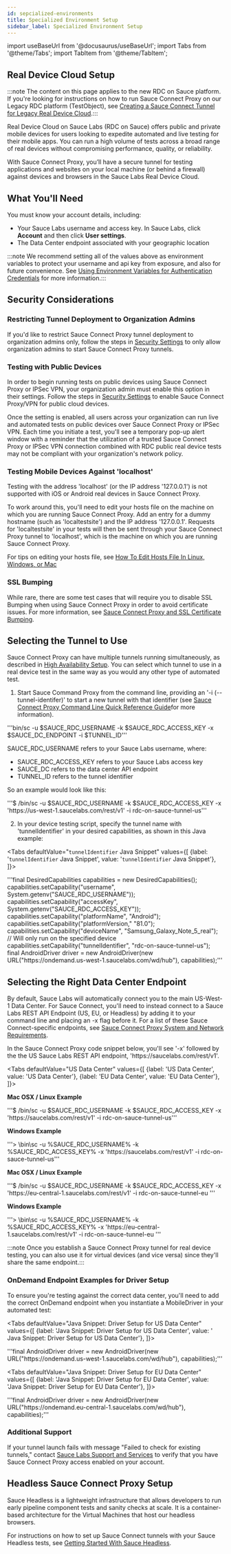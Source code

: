 ```yaml
---
id: sepcialized-environments
title: Specialized Environment Setup
sidebar_label: Specialized Environment Setup
---
```

import useBaseUrl from '@docusaurus/useBaseUrl';
import Tabs from '@theme/Tabs';
import TabItem from '@theme/TabItem';

## Real Device Cloud Setup
:::note The content on this page applies to the new RDC on Sauce platform. If you're looking for instructions on how to run Sauce Connect Proxy on our Legacy RDC platform (TestObject), see [Creating a Sauce Connect Tunnel for Legacy Real Device Cloud](https://wiki.saucelabs.com/display/DOCS/Creating+a+Sauce+Connect+Tunnel+for+Legacy+Real+Device+Cloud).:::

Real Device Cloud on Sauce Labs (RDC on Sauce) offers public and private mobile devices for users looking to expedite automated and live testing for their mobile apps. You can run a high volume of tests across a broad range of real devices without compromising performance, quality, or reliability.

With Sauce Connect Proxy, you’ll have a secure tunnel for testing applications and websites on your local machine (or behind a firewall) against devices and browsers in the Sauce Labs Real Device Cloud.  

## What You'll Need
You must know your account details, including:

* Your Sauce Labs username and access key. In Sauce Labs, click **Account** and then click **User settings**.
* The Data Center endpoint associated with your geographic location

:::note We recommend setting all of the values above as environment variables to protect your username and api key from exposure, and also for future convenience. See [Using Environment Variables for Authentication Credentials](https://wiki.saucelabs.com/display/DOCS/Best+Practice%3A+Use+Environment+Variables+for+Authentication+Credentials) for more information.:::

## Security Considerations
### Restricting Tunnel Deployment to Organization Admins

If you'd like to restrict Sauce Connect Proxy tunnel deployment to organization admins only, follow the steps in [Security Settings](/basics/acct-team-mgmt/org-settings) to only allow organization admins to start Sauce Connect Proxy tunnels.

### Testing with Public Devices
In order to begin running tests on public devices using Sauce Connect Proxy or IPSec VPN, your organization admin must enable this option in their settings. Follow the steps in [Security Settings](/basics/acct-team-mgmt/org-settings) to enable Sauce Connect Proxy/VPN for public cloud devices.

Once the setting is enabled, all users across your organization can run live and automated tests on public devices over Sauce Connect Proxy or IPSec VPN. Each time you initiate a test, you'll see a temporary pop-up alert window with a reminder that the utilization of a trusted Sauce Connect Proxy or IPSec VPN connection combined with RDC public real device tests may not be compliant with your organization's network policy.

### Testing Mobile Devices Against 'localhost'
Testing with the address 'localhost' (or the IP address '127.0.0.1') is not supported with iOS or Android real devices in Sauce Connect Proxy.

To work around this, you'll need to edit your hosts file on the machine on which you are running Sauce Connect Proxy. Add an entry for a dummy hostname (such as 'localtestsite') and the IP address '127.0.0.1'. Requests for 'localtestsite' in your tests will then be sent through your Sauce Connect Proxy tunnel to 'localhost', which is the machine on which you are running Sauce Connect Proxy.

For tips on editing your hosts file, see [How To Edit Hosts File In Linux, Windows, or Mac](https://phoenixnap.com/kb/how-to-edit-hosts-file-in-windows-mac-or-linux)

### SSL Bumping
While rare, there are some test cases that will require you to disable SSL Bumping when using Sauce Connect Proxy in order to avoid certificate issues. For more information, see [Sauce Connect Proxy and SSL Certificate Bumping](https://wiki.saucelabs.com/display/DOCS/Sauce+Connect+Proxy+and+SSL+Certificate+Bumping).

## Selecting the Tunnel to Use
Sauce Connect Proxy can have multiple tunnels running simultaneously, as described in [High Availability Setup](/secure-connections/sauce-connect/setup-configuration/high-availability). You can select which tunnel to use in a real device test in the same way as you would any other type of automated test.

1. Start Sauce Command Proxy from the command line, providing an '-i (--tunnel-identifer)' to start a new tunnel with that identifier (see [Sauce Connect Proxy Command Line Quick Reference Guide](https://wiki.saucelabs.com/display/DOCS/Sauce+Connect+Proxy+Command-Line+Quick+Reference+Guide)for more information).

'''bin/sc -u $SAUCE_RDC_USERNAME -k $SAUCE_RDC_ACCESS_KEY -x $SAUCE_DC_ENDPOINT -i $TUNNEL_ID'''

SAUCE_RDC_USERNAME refers to your Sauce Labs username, where:

* SAUCE_RDC_ACCESS_KEY refers to your Sauce Labs access key
* SAUCE_DC refers to the data center API endpoint
* TUNNEL_ID refers to the tunnel identifier

So an example would look like this:

'''$ /bin/sc -u $SAUCE_RDC_USERNAME -k $SAUCE_RDC_ACCESS_KEY -x 'ht<span>tps://</span>us-west-1.saucelabs.com/rest/v1' -i rdc-on-sauce-tunnel-us'''

2. In your device testing script, specify the tunnel name with 'tunnelIdentifier' in your desired capabilities, as shown in this Java example:

<Tabs
  defaultValue="`tunnelIdentifier` Java Snippet"
  values={[
    {label: '`tunnelIdentifier` Java Snippet', value: '`tunnelIdentifier` Java Snippet'},
  ]}>

<TabItem value="`tunnelIdentifier` Java Snippet">

'''final DesiredCapabilities capabilities = new DesiredCapabilities();
    capabilities.setCapability("username", System.getenv("SAUCE_RDC_USERNAME"));
    capabilities.setCapability("accessKey", System.getenv("SAUCE_RDC_ACCESS_KEY"));
    capabilities.setCapability("platformName", "Android");
    capabilities.setCapability("platformVersion,"  "81.0");
    capabilities.setCapability("deviceName", "Samsung_Galaxy_Note_5_real"); // Will only run on the specified device
    capabilities.setCapability("tunnelIdentifier", "rdc-on-sauce-tunnel-us");
final AndroidDriver driver = new AndroidDriver(new URL("ht<span>tps://</span>ondemand.us-west-1.saucelabs.com/wd/hub"), capabilities);'''

</Tabs>

## Selecting the Right Data Center Endpoint
By default, Sauce Labs will automatically connect you to the main US-West-1 Data Center. For Sauce Connect, you'll need to instead connect to a Sauce Labs REST API Endpoint (US, EU, or Headless) by adding it to your command line and placing an -x flag before it. For a list of these Sauce Connect-specific endpoints, see [Sauce Connect Proxy System and Network Requirements](/secure-connections/sauce-connect/system-requirements).

In the Sauce Connect Proxy code snippet below, you'll see '-x' followed by the the US Sauce Labs REST API endpoint, 'ht<span>tps://</span>saucelabs.com/rest/v1'.

<Tabs
  defaultValue="US Data Center"
  values={[
    {label: 'US Data Center', value: 'US Data Center'},
    {label: 'EU Data Center', value: 'EU Data Center'},
  ]}>

<TabItem value="US Data Center">

**Mac OSX / Linux Example**

'''$ /bin/sc -u $SAUCE_RDC_USERNAME -k $SAUCE_RDC_ACCESS_KEY -x 'ht<span>tps://</span>saucelabs.com/rest/v1' -i rdc-on-sauce-tunnel-us'''

**Windows Example**

'''> \bin\sc -u %SAUCE_RDC_USERNAME% -k %SAUCE_RDC_ACCESS_KEY% -x 'ht<span>tps://</span>saucelabs.com/rest/v1' -i rdc-on-sauce-tunnel-us'''

</TabItem>
<TabItem value="EU Data Center">

**Mac OSX / Linux Example**

'''$ /bin/sc -u $SAUCE_RDC_USERNAME -k $SAUCE_RDC_ACCESS_KEY -x 'ht<span>tps://</span>eu-central-1.saucelabs.com/rest/v1' -i rdc-on-sauce-tunnel-eu
'''

**Windows Example**

'''> \bin\sc -u %SAUCE_RDC_USERNAME% -k %SAUCE_RDC_ACCESS_KEY% -x 'ht<span>tps://</span>eu-central-1.saucelabs.com/rest/v1' -i rdc-on-sauce-tunnel-eu
'''
</TabItem>
</Tabs>

:::note Once you establish a Sauce Connect Proxy tunnel for real device testing, you can also use it for virtual devices (and vice versa) since they'll share the same endpoint.:::

### OnDemand Endpoint Examples for Driver Setup
To ensure you're testing against the correct data center, you'll need to add the correct OnDemand endpoint when you instantiate a MobileDriver in your automated test:

<Tabs
  defaultValue="Java Snippet: Driver Setup for US Data Center"
  values={[
    {label: 'Java Snippet: Driver Setup for US Data Center', value: ' Java Snippet: Driver Setup for US Data Center'},
  ]}>

<TabItem value="Java Snippet: Driver Setup for US Data Center">

'''final AndroidDriver driver = new AndroidDriver(new URL("ht<span>tps://</span>ondemand.us-west-1.saucelabs.com/wd/hub"), capabilities);'''

</TabItem>
</Tabs>

<Tabs
  defaultValue="Java Snippet: Driver Setup for EU Data Center"
  values={[
    {label: 'Java Snippet: Driver Setup for EU Data Center', value: 'Java Snippet: Driver Setup for EU Data Center'},
  ]}>

<TabItem value="Java Snippet: Driver Setup for EU Data Center">

'''final AndroidDriver driver = new AndroidDriver(new URL("ht<span>tps://</span>ondemand.eu-central-1.saucelabs.com/wd/hub"), capabilities);'''

</TabItem>
</Tabs>

### Additional Support
If your tunnel launch fails with message "Failed to check for existing tunnels," contact [Sauce Labs Support and Services](https://saucelabs.com/training-support) to verify that you have Sauce Connect Proxy access enabled on your account.

## Headless Sauce Connect Proxy Setup
Sauce Headless is a lightweight infrastructure that allows developers to run early pipeline component tests and sanity checks at scale. It is a container-based architecture for the Virtual Machines that host our headless browsers.

For instructions on how to set up Sauce Connect tunnels with your Sauce Headless tests, see [Getting Started With Sauce Headless](https://wiki.saucelabs.com/display/DOCS/Getting+Started+with+Sauce+Headless).
